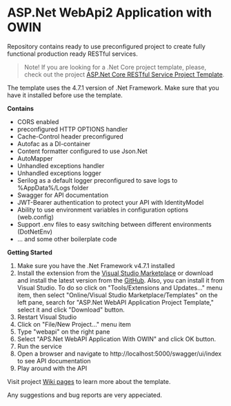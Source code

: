 # ASP.Net WebApi2 Application with OWIN

Repository contains ready to use preconfigured project to create fully functional production ready RESTful services.

> Note! If you are looking for a .Net Core project template, please, check out the project [ASP.Net Core RESTful Service Project Template](https://github.com/drwatson1/AspNet-Core-REST-Service).

The template uses the 4.7.1 version of .Net Framework. Make sure that you have it installed before use the template.

**Contains**

- CORS enabled
- preconfigured HTTP OPTIONS handler
- Cache-Control header preconfigured
- Autofac as a DI-container
- Content formatter configured to use Json.Net
- AutoMapper
- Unhandled exceptions handler
- Unhandled exceptions logger
- Serilog as a default logger preconfigured to save logs to %AppData%/Logs folder
- Swagger for API documentation
- JWT-Bearer authentication to protect your API with IdentityModel
- Ability to use environment variables in configuration options (web.config)
- Support .env files to easy switching between different environments (DotNetEnv)
- ... and some other boilerplate code

**Getting Started**

1. Make sure you have the .Net Framework v4.7.1 installed
1. Install the extension from the [Visual Studio Marketplace](https://marketplace.visualstudio.com/items?itemName=sergey-tregub.asp-net-web-api-owin-template) or download and install the latest version from the [GitHub](https://github.com/drwatson1/AspNet-WebApi/releases). Also, you can install it from Visual Studio. To do so click on "Tools/Extensions and Updates..." menu item, then select "Online/Visual Studio Marketplace/Templates" on the left pane, search for "ASP.Net WebAPI Application Project Template," select it and click "Download" button.
1. Restart Visual Studio
1. Click on "File/New Project..." menu item
1. Type "webapi" on the right pane
1. Select "APS.Net WebAPI Application With OWIN" and click OK button.
1. Run the service
1. Open a browser and navigate to http://localhost:5000/swagger/ui/index to see API documentation
1. Play around with the API

Visit project [Wiki pages](https://github.com/drwatson1/AspNet-WebApi/wiki) to learn more about the template.

Any suggestions and bug reports are very appeciated.
